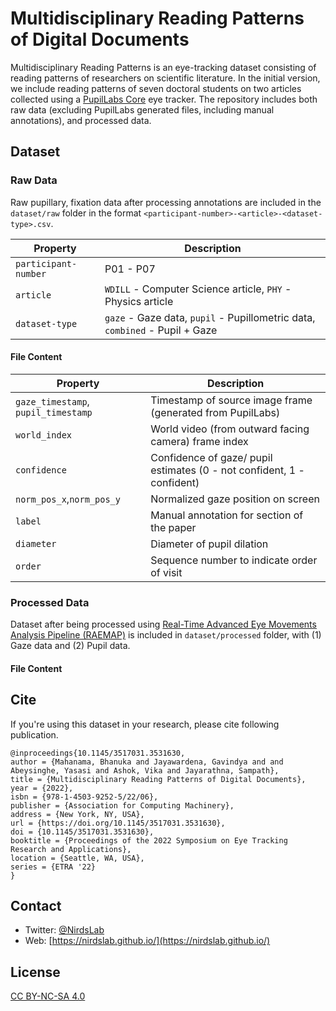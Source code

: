 # Multidisciplinary Reading Patterns of Digital Documents

Multidisciplinary Reading Patterns is an eye-tracking dataset consisting of reading patterns of researchers on scientific literature.
In the initial version, we include reading patterns of seven doctoral students on two articles collected using a [PupilLabs Core](https://pupil-labs.com/products/core/) eye tracker.
The repository includes both raw data (excluding PupilLabs generated files, including manual annotations), and processed data.

## Dataset

### Raw Data
Raw pupillary, fixation data after processing annotations are included in the `dataset/raw` folder in the format
`<participant-number>-<article>-<dataset-type>.csv`.

| Property              |Description                                         |
|---                    |---                                                                            |
|`participant-number`   | P01 - P07                                                                          |
|`article`              | `WDILL` - Computer Science article, `PHY` - Physics article                   |
|`dataset-type`         | `gaze` - Gaze data, `pupil` - Pupillometric data, `combined` - Pupil + Gaze   |

#### File Content

| Property  | Description |
|---        |---          |
|`gaze_timestamp`, `pupil_timestamp` | Timestamp of source image frame (generated from PupilLabs)|
|`world_index`    | World video (from outward facing camera) frame index      |
|`confidence`     | Confidence of gaze/ pupil estimates (0 - not confident, 1 - confident) |
|`norm_pos_x`,`norm_pos_y` | Normalized gaze position on screen |
|`label`          | Manual annotation for section of the paper |
|`diameter`       | Diameter of pupil dilation  |
|`order`          | Sequence number to indicate order of visit |


### Processed Data
Dataset after being processed using [Real-Time Advanced Eye Movements Analysis Pipeline (RAEMAP)](https://doi.org/10.1145/3379157.3391992) is included in `dataset/processed` folder, with (1) Gaze data and (2) Pupil data.

#### File Content


## Cite
If you're using this dataset in your research, please cite following publication.
```
@inproceedings{10.1145/3517031.3531630,
author = {Mahanama, Bhanuka and Jayawardena, Gavindya and and Abeysinghe, Yasasi and Ashok, Vika and Jayarathna, Sampath},
title = {Multidisciplinary Reading Patterns of Digital Documents},
year = {2022},
isbn = {978-1-4503-9252-5/22/06},
publisher = {Association for Computing Machinery},
address = {New York, NY, USA},
url = {https://doi.org/10.1145/3517031.3531630},
doi = {10.1145/3517031.3531630},
booktitle = {Proceedings of the 2022 Symposium on Eye Tracking Research and Applications},
location = {Seattle, WA, USA},
series = {ETRA '22}
}
```

## Contact
* Twitter: [@NirdsLab](https://twitter.com/NirdsLab/)
* Web: [https://nirdslab.github.io/](https://nirdslab.github.io/)

## License
[CC BY-NC-SA 4.0](https://creativecommons.org/licenses/by-nc-sa/4.0/)
